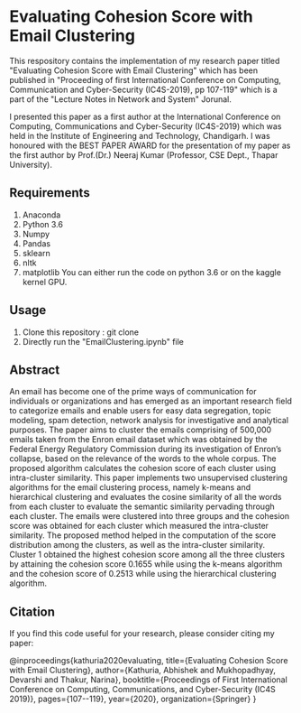 # Evaluating Cohesion Score with Email Clustering 
This respository contains the implementation of my research paper titled "Evaluating Cohesion Score with Email Clustering" which has been published in "Proceeding of first International Conference on Computing, Communication and Cyber-Security (IC4S-2019), pp 107-119" which is a part of the "Lecture Notes in Network and System" Jorunal.

I presented this paper as a first author at the International Conference on Computing, Communications and Cyber-Security (IC4S-2019) which was held in the Institute of Engineering and Technology, Chandigarh. 
I was honoured with the BEST PAPER AWARD for the presentation of my paper as the first author by Prof.(Dr.) Neeraj Kumar (Professor, CSE Dept., Thapar University).

## Requirements
1. Anaconda
2. Python 3.6
3. Numpy 
4. Pandas
5. sklearn
6. nltk
7. matplotlib
You can either run the code on python 3.6 or on the kaggle kernel GPU.

## Usage
1. Clone this repository : git clone 
2. Directly run the "EmailClustering.ipynb" file

## Abstract 
An email has become one of the prime ways of communication for individuals or organizations and has emerged as an important research field to categorize emails and enable users for easy data segregation, topic modeling, spam detection, network analysis for investigative and analytical purposes. The paper aims to cluster the emails comprising of 500,000 emails taken from the Enron email dataset which was obtained by the Federal Energy Regulatory Commission during its investigation of Enron’s collapse, based on the relevance of the words to the whole corpus. The proposed algorithm calculates the cohesion score of each cluster using intra-cluster similarity. This paper implements two unsupervised clustering algorithms for the email clustering process, namely k-means and hierarchical clustering and evaluates the cosine similarity of all the words from each cluster to evaluate the semantic similarity pervading through each cluster. The emails were clustered into three groups and the cohesion score was obtained for each cluster which measured the intra-cluster similarity. The proposed method helped in the computation of the score distribution among the clusters, as well as the intra-cluster similarity. Cluster 1 obtained the highest cohesion score among all the three clusters by attaining the cohesion score 0.1655 while using the k-means algorithm and the cohesion score of 0.2513 while using the hierarchical clustering algorithm.

## Citation 
If you find this code useful for your research, please consider citing my paper:

@inproceedings{kathuria2020evaluating,
  title={Evaluating Cohesion Score with Email Clustering},
  author={Kathuria, Abhishek and Mukhopadhyay, Devarshi and Thakur, Narina},
  booktitle={Proceedings of First International Conference on Computing, Communications, and Cyber-Security (IC4S 2019)},
  pages={107--119},
  year={2020},
  organization={Springer}
}

